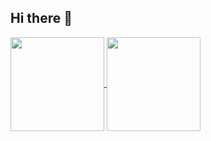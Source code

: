 ## Hi there 👋

<p align="left">
  <a href="https://github.com/anuraghazra/github-readme-stats">
    <img height=150 align="center" src="https://github-readme-stats.vercel.app/api?username=BANANAPEEL202&show_icons=true&theme=transparent&count_private=true&hide=stars&3B81FFtext_color=",issues"/>
  </a>
  <a href="https://github.com/anuraghazra/github-readme-stats">
    <img height=150 align="center" src="https://github-readme-stats.vercel.app/api/top-langs/?username=BANANAPEEL202&layout=compact&theme=transparent&count_private=true&bg_color=00000000"/>
  </a>
 </p>
